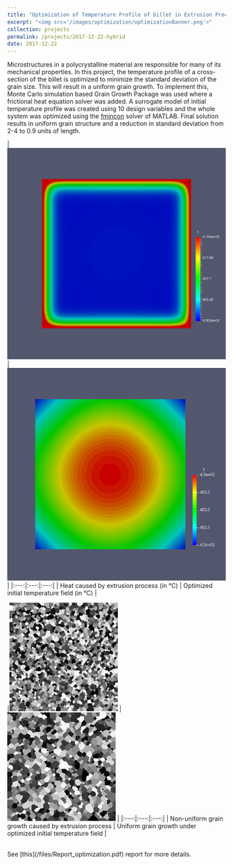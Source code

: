 ```yaml
---
title: "Optimization of Temperature Profile of billet in Extrusion Process"
excerpt: "<img src='/images/optimization/optimizationBanner.png'>"
collection: projects
permalink: /projects/2017-12-22-hybrid
date: 2017-12-22
---
```


Microstructures in a polycrystalline material are responsible for many of its mechanical properties. In this project, the temperature profile of a cross-section of the billet is optimized to minimize the standard deviation of the grain size. This will result in a
uniform grain growth. To implement this, Monte Carlo simulation based Grain Growth Package was used where a frictional heat equation solver was added. A surrogate model of initial temperature profile was created using 10 design variables and the whole system
was optimized using the [fmincon](https://www.mathworks.com/help/optim/ug/fmincon.html) solver of MATLAB. Final solution results in uniform grain structure and a reduction in standard deviation from 2-4 to 0.9 units of length. 

|<img src='/images/optimization/fricHeat.png'> | <img src='/images/optimization/finalTemperature.png' width='1000'> |
|:---:|:---:|:---:|
| Heat caused by extrusion process (in &deg;C) | Optimized initial temperature field (in &deg;C) |

|<img src='/images/optimization/nonuniform.png'> | <img src='/images/optimization/uniform.png'> |
|:---:|:---:|:---:|
| Non-uniform grain growth caused by extrusion process | Uniform grain growth under optimized initial temperature field |


<br>
See [this](/files/Report_optimization.pdf) report for more details. 
<!-- <iframe src="/files/Report_optimization.pdf" width="100%" height="700" frameborder="no" border="0" marginwidth="0" marginheight="0"></iframe> -->

